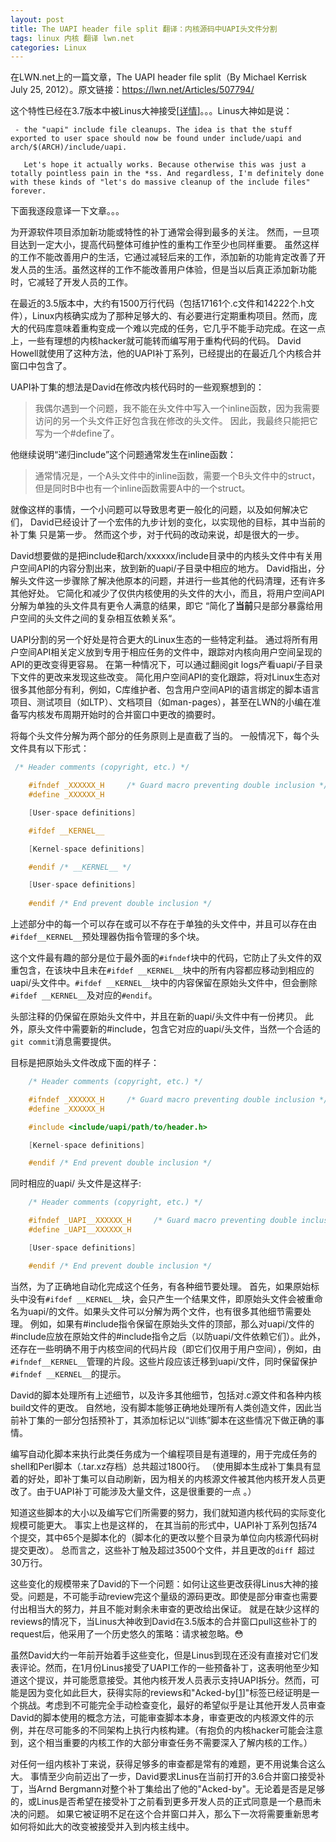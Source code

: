 ```yaml
---
layout: post
title: The UAPI header file split 翻译：内核源码中UAPI头文件分割
tags: linux 内核 翻译 lwn.net
categories: Linux
---
```


在LWN.net上的一篇文章，The UAPI header file split（By Michael Kerrisk July 25, 2012）。原文链接：https://lwn.net/Articles/507794/

这个特性已经在3.7版本中被Linus大神接受[[详情](https://lwn.net/Articles/519762/)]。。。Linus大神如是说：

```
 - the "uapi" include file cleanups. The idea is that the stuff
exported to user space should now be found under include/uapi and
arch/$(ARCH)/include/uapi.

   Let's hope it actually works. Because otherwise this was just a
totally pointless pain in the *ss. And regardless, I'm definitely done
with these kinds of "let's do massive cleanup of the include files"
forever.
```

下面我逐段意译一下文章。。。





为开源软件项目添加新功能或特性的补丁通常会得到最多的关注。 然而，一旦项目达到一定大小，提高代码整体可维护性的重构工作至少也同样重要。 虽然这样的工作不能改善用户的生活，它通过减轻后来的工作，添加新的功能肯定改善了开发人员的生活。虽然这样的工作不能改善用户体验，但是当以后真正添加新功能时，它减轻了开发人员的工作。

在最近的3.5版本中，大约有1500万行代码（包括17161个.c文件和14222个.h文件），Linux内核确实成为了那种足够大的、有必要进行定期重构项目。然而，庞大的代码库意味着重构变成一个难以完成的任务，它几乎不能手动完成。在这一点上，一些有理想的内核hacker就可能转而编写用于重构代码的代码。 David Howell就使用了这种方法，他的UAPI补丁系列，已经提出的在最近几个内核合并窗口中包含了。

UAPI补丁集的想法是David在修改内核代码时的一些观察想到的：

> 我偶尔遇到一个问题，我不能在头文件中写入一个inline函数，因为我需要访问的另一个头文件正好包含我在修改的头文件。 因此，我最终只能把它写为一个#define了。

他继续说明“递归include”这个问题通常发生在inline函数：

> 通常情况是，一个A头文件中的inline函数，需要一个B头文件中的struct，但是同时B中也有一个inline函数需要A中的一个struct。

就像这样的事情，一个小问题可以导致思考更一般化的问题，以及如何解决它们， David已经设计了一个宏伟的九步计划的变化，以实现他的目标，其中当前的补丁集 只是第一步。 然而这个步，对于代码的改动来说，却是很大的一步。

David想要做的是把include和arch/xxxxxx/include目录中的内核头文件中有关用户空间API的内容分割出来，放到新的uapi/子目录中相应的地方。 David指出，分解头文件这一步骤除了解决他原本的问题，并进行一些其他的代码清理，还有许多其他好处。 它简化和减少了仅供内核使用的头文件的大小，而且，将用户空间API分解为单独的头文件具有更令人满意的结果，即它 “简化了**当前**只是部分暴露给用户空间的头文件之间的复杂相互依赖关系“。

UAPI分割的另一个好处是符合更大的Linux生态的一些特定利益。 通过将所有用户空间API相关定义放到专用于相应任务的文件中，跟踪对内核向用户空间呈现的API的更改变得更容易。 在第一种情况下，可以通过翻阅git logs产看uapi/子目录下文件的更改来发现这些改变。 简化用户空间API的变化跟踪，将对Linux生态对很多其他部分有利，例如，C库维护者、包含用户空间API的语言绑定的脚本语言项目、测试项目（如LTP）、文档项目（如man-pages），甚至在LWN的小编在准备写内核发布周期开始时的合并窗口中更改的摘要时。

将每个头文件分解为两个部分的任务原则上是直截了当的。 一般情况下，每个头文件具有以下形式：

```cpp
 /* Header comments (copyright, etc.) */

    #ifndef _XXXXXX_H     /* Guard macro preventing double inclusion */
    #define _XXXXXX_H

    [User-space definitions]

    #ifdef __KERNEL__

    [Kernel-space definitions]

    #endif /* __KERNEL__ */

    [User-space definitions]
  
    #endif /* End prevent double inclusion */
```

上述部分中的每一个可以存在或可以不存在于单独的头文件中，并且可以存在由`#ifdef__KERNEL__`预处理器伪指令管理的多个块。

这个文件最有趣的部分是位于最外面的`#ifndef`块中的代码，它防止了头文件的双重包含，在该块中且未在`#ifdef __KERNEL__`块中的所有内容都应移动到相应的uapi/头文件中。`#ifdef __KERNEL__`块中的内容保留在原始头文件中，但会删除`#ifdef __KERNEL__`及对应的`#endif`。

头部注释的仍保留在原始头文件中，并且在新的uapi/头文件中有一份拷贝。 此外，原头文件中需要新的#include，包含它对应的uapi/头文件，当然一个合适的`git commit`消息需要提供。

目标是把原始头文件改成下面的样子：

```cpp
    /* Header comments (copyright, etc.) */

    #ifndef _XXXXXX_H     /* Guard macro preventing double inclusion */
    #define _XXXXXX_H

    #include <include/uapi/path/to/header.h>

    [Kernel-space definitions]

    #endif /* End prevent double inclusion */
```

同时相应的uapi/ 头文件是这样子:

```cpp
    /* Header comments (copyright, etc.) */

    #ifndef _UAPI__XXXXXX_H     /* Guard macro preventing double inclusion */
    #define _UAPI__XXXXXX_H

    [User-space definitions]

    #endif /* End prevent double inclusion */
```

当然，为了正确地自动化完成这个任务，有各种细节要处理。 首先，如果原始标头中没有`#ifdef __KERNEL__`块，会只产生一个结果文件，即原始头文件会被重命名为uapi/的文件。如果头文件可以分解为两个文件，也有很多其他细节需要处理。 例如，如果有#include指令保留在原始头文件的顶部，那么对uapi/文件的#include应放在原始文件的#include指令之后（以防uapi/文件依赖它们）。此外，还存在一些明确不用于内核空间的代码片段（即它们仅用于用户空间），例如，由`#ifndef__KERNEL__`管理的片段。这些片段应该迁移到uapi/文件，同时保留保护`#ifndef __KERNEL__`的提示。

David的脚本处理所有上述细节，以及许多其他细节，包括对.c源文件和各种内核build文件的更改。 自然地，没有脚本能够正确地处理所有人类创造文件，因此当前补丁集的一部分包括预补丁，其添加标记以“训练”脚本在这些情况下做正确的事情。

编写自动化脚本来执行此类任务成为一个编程项目是有道理的，用于完成任务的shell和Perl脚本（.tar.xz存档）总共超过1800行。 （使用脚本生成补丁集具有显着的好处，即补丁集可以自动刷新，因为相关的内核源文件被其他内核开发人员更改了。由于UAPI补丁可能涉及大量文件，这是很重要的一点 。）

知道这些脚本的大小以及编写它们所需要的努力，我们就知道内核代码的实际变化规模可能更大。 事实上也是这样的， 在其当前的形式中，UAPI补丁系列包括74个提交，其中65个是脚本化的（脚本化的更改以整个目录为单位向内核源代码树提交更改）。 总而言之，这些补丁触及超过3500个文件，并且更改的`diff `超过30万行。

这些变化的规模带来了David的下一个问题：如何让这些更改获得Linus大神的接受。问题是，不可能手动review完这个量级的源码更改。即使是部分审查也需要付出相当大的努力，并且不能对剩余未审查的更改给出保证。 就是在缺少这样的reviews的情况下，当Linus大神收到David在3.5版本的合并窗口pull这些补丁的request后，他采用了一个历史悠久的策略：请求被忽略。😳

虽然David大约一年前开始着手这些变化，但是Linus到现在还没有直接对它们发表评论。然而，在1月份Linus接受了UAPI工作的一些预备补丁，这表明他至少知道这个提议，并可能愿意接受。其他内核开发人员表示支持UAPI拆分。然而，可能是因为变化如此巨大，获得实际的reviews和"Acked-by[[1](http://webcache.googleusercontent.com/search?q=cache:6bX1t2xNTnYJ:linux-kernel.2935.n7.nabble.com/acked-by-meaning-td551744.html+&cd=1&hl=en&ct=clnk&gl=us)]"标签已经证明是一个挑战。考虑到不可能完全手动检查变化，最好的希望似乎是让其他开发人员审查David的脚本使用的概念方法，可能审查脚本本身，审查更改的内核源文件的示例，并在尽可能多的不同架构上执行内核构建。（有抱负的内核hacker可能会注意到，这个相当重要的内核工作的大部分审查任务不需要深入了解内核的工作。）

对任何一组内核补丁来说，获得足够多的审查都是常有的难题，更不用说集合这么大。 事情至少向前迈出了一步，David要求Linus在当前打开的3.6合并窗口接受补丁，当Arnd Bergmann对整个补丁集给出了他的"Acked-by"。无论着是否是足够的，或Linus是否希望在接受补丁之前看到更多开发人员的正式同意是一个悬而未决的问题。 如果它被证明不足在这个合并窗口并入，那么下一次将需要重新思考如何将如此大的改变被接受并入到内核主线中。



